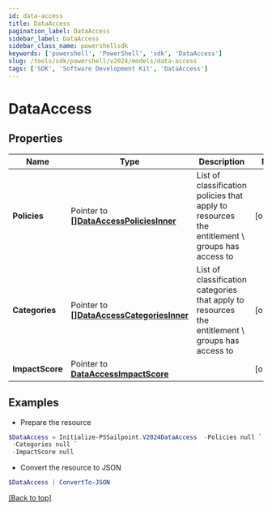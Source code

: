 ```yaml
---
id: data-access
title: DataAccess
pagination_label: DataAccess
sidebar_label: DataAccess
sidebar_class_name: powershellsdk
keywords: ['powershell', 'PowerShell', 'sdk', 'DataAccess'] 
slug: /tools/sdk/powershell/v2024/models/data-access
tags: ['SDK', 'Software Development Kit', 'DataAccess']
---
```



# DataAccess

## Properties

Name | Type | Description | Notes
------------ | ------------- | ------------- | -------------
**Policies** |  Pointer to [**[]DataAccessPoliciesInner**](data-access-policies-inner) | List of classification policies that apply to resources the entitlement \ groups has access to | [optional] 
**Categories** |  Pointer to [**[]DataAccessCategoriesInner**](data-access-categories-inner) | List of classification categories that apply to resources the entitlement \ groups has access to | [optional] 
**ImpactScore** |  Pointer to [**DataAccessImpactScore**](data-access-impact-score) |  | [optional] 

## Examples

- Prepare the resource
```powershell
$DataAccess = Initialize-PSSailpoint.V2024DataAccess  -Policies null `
 -Categories null `
 -ImpactScore null
```

- Convert the resource to JSON
```powershell
$DataAccess | ConvertTo-JSON
```


[[Back to top]](#) 

